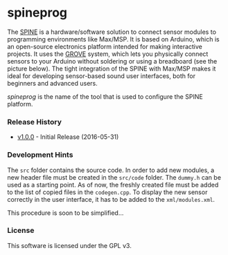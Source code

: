 # spineprog

The [SPINE] is a hardware/software solution to connect sensor modules to programming environments like Max/MSP. It is based on Arduino, which is an open-source electronics platform intended for making interactive projects. It uses the [GROVE] system, which lets you physically connect sensors to your Arduino without soldering or using a breadboard (see the picture below). The tight integration of the SPINE with Max/MSP makes it ideal for developing sensor-based sound user interfaces, both for beginners and advanced users.

*spineprog* is the name of the tool that is used to configure the SPINE platform.

### Release History
- [v1.0.0] - Initial Release (2016-05-31)

### Development Hints
The `src` folder contains the source code. In order to add new modules, a new header file must be created in the `src/code` folder. The `dummy.h` can be used as a starting point.
As of now, the freshly created file must be added to the list of copied files in the `codegen.cpp`. To display the new sensor correctly in the user interface, it has to be added to the `xml/modules.xml`.

This procedure is soon to be simplified...

### License

This software is licensed under the GPL v3.

[SPINE]: <http://www.cemfi.de/research/spine/>
[GROVE]: <http://www.seeedstudio.com/wiki/Grove_System>

[v1.0.0]: <https://github.com/cemfi/spine2-spineprog/releases/tag/v1.0.0>

